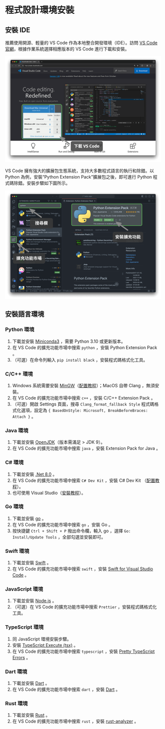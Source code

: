 # 程式設計環境安裝

## 安裝 IDE

推薦使用開源、輕量的 VS Code 作為本地整合開發環境（IDE）。訪問 [VS Code 官網](https://code.visualstudio.com/)，根據作業系統選擇相應版本的 VS Code 進行下載和安裝。

![從官網下載 VS Code](installation.assets/vscode_installation.png)

VS Code 擁有強大的擴展包生態系統，支持大多數程式語言的執行和除錯。以 Python 為例，安裝“Python Extension Pack”擴展包之後，即可進行 Python 程式碼除錯。安裝步驟如下圖所示。

![安裝 VS Code 擴展包](installation.assets/vscode_extension_installation.png)

## 安裝語言環境

### Python 環境

1. 下載並安裝 [Miniconda3](https://docs.conda.io/en/latest/miniconda.html) ，需要 Python 3.10 或更新版本。
2. 在 VS Code 的擴充功能市場中搜索 `python` ，安裝 Python Extension Pack 。
3. （可選）在命令列輸入 `pip install black` ，安裝程式碼格式化工具。

### C/C++ 環境

1. Windows 系統需要安裝 [MinGW](https://sourceforge.net/projects/mingw-w64/files/)（[配置教程](https://blog.csdn.net/qq_33698226/article/details/129031241)）；MacOS 自帶 Clang ，無須安裝。
2. 在 VS Code 的擴充功能市場中搜索 `c++` ，安裝 C/C++ Extension Pack 。
3. （可選）開啟 Settings 頁面，搜尋 `Clang_format_fallback Style` 程式碼格式化選項，設定為 `{ BasedOnStyle: Microsoft, BreakBeforeBraces: Attach }` 。

### Java 環境

1. 下載並安裝 [OpenJDK](https://jdk.java.net/18/)（版本需滿足 > JDK 9）。
2. 在 VS Code 的擴充功能市場中搜索 `java` ，安裝 Extension Pack for Java 。

### C# 環境

1. 下載並安裝 [.Net 8.0](https://dotnet.microsoft.com/en-us/download) 。
2. 在 VS Code 的擴充功能市場中搜索 `C# Dev Kit` ，安裝 C# Dev Kit （[配置教程](https://code.visualstudio.com/docs/csharp/get-started)）。
3. 也可使用 Visual Studio（[安裝教程](https://learn.microsoft.com/zh-cn/visualstudio/install/install-visual-studio?view=vs-2022)）。

### Go 環境

1. 下載並安裝 [go](https://go.dev/dl/) 。
2. 在 VS Code 的擴充功能市場中搜索 `go` ，安裝 Go 。
3. 按快捷鍵 `Ctrl + Shift + P` 撥出命令欄，輸入 go ，選擇 `Go: Install/Update Tools` ，全部勾選並安裝即可。

### Swift 環境

1. 下載並安裝 [Swift](https://www.swift.org/download/) 。
2. 在 VS Code 的擴充功能市場中搜索 `swift` ，安裝 [Swift for Visual Studio Code](https://marketplace.visualstudio.com/items?itemName=sswg.swift-lang) 。

### JavaScript 環境

1. 下載並安裝 [Node.js](https://nodejs.org/en/) 。
2. （可選）在 VS Code 的擴充功能市場中搜索 `Prettier` ，安裝程式碼格式化工具。

### TypeScript 環境

1. 同 JavaScript 環境安裝步驟。
2. 安裝 [TypeScript Execute (tsx)](https://github.com/privatenumber/tsx?tab=readme-ov-file#global-installation) 。
3. 在 VS Code 的擴充功能市場中搜索 `typescript` ，安裝 [Pretty TypeScript Errors](https://marketplace.visualstudio.com/items?itemName=yoavbls.pretty-ts-errors) 。

### Dart 環境

1. 下載並安裝 [Dart](https://dart.dev/get-dart) 。
2. 在 VS Code 的擴充功能市場中搜索 `dart` ，安裝 [Dart](https://marketplace.visualstudio.com/items?itemName=Dart-Code.dart-code) 。

### Rust 環境

1. 下載並安裝 [Rust](https://www.rust-lang.org/tools/install) 。
2. 在 VS Code 的擴充功能市場中搜索 `rust` ，安裝 [rust-analyzer](https://marketplace.visualstudio.com/items?itemName=rust-lang.rust-analyzer) 。
